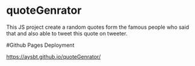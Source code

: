 # quoteGenrator
This JS project create a random quotes form the famous people who said that and also able to tweet this quote on tweeter.

#Github Pages Deployment

https://aysbt.github.io/quoteGenrator/
